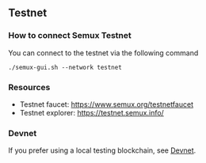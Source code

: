 ## Testnet

### How to connect Semux Testnet

You can connect to the testnet via the following command
```
./semux-gui.sh --network testnet
```

### Resources

* Testnet faucet: https://www.semux.org/testnetfaucet
* Testnet explorer: https://testnet.semux.info/

### Devnet

If you prefer using a local testing blockchain, see [Devnet](./Devnet.md).